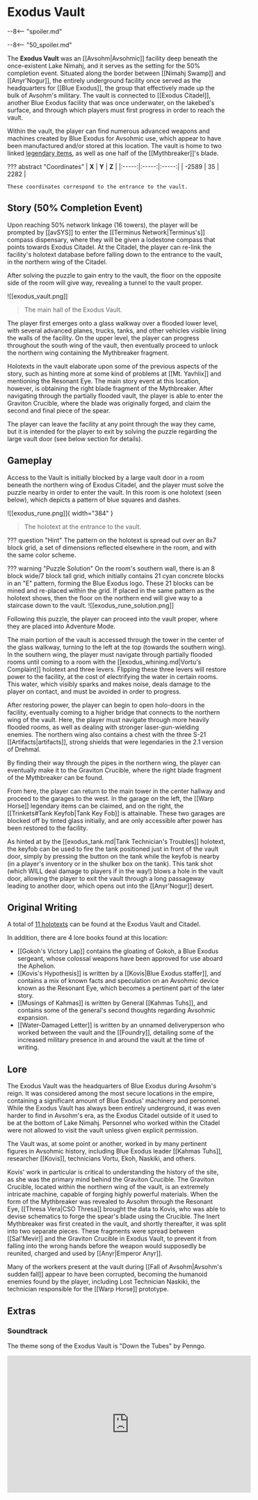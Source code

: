 # Exodus Vault

--8<-- "spoiler.md"

--8<-- "50_spoiler.md"

The **Exodus Vault** was an [[Avsohm|Avsohmic]] facility deep beneath the once-existent Lake Nimahj, and it serves as the setting for the 50% completion event. Situated along the border between [[Nimahj Swamp]] and [[Anyr'Nogur]], the entirely underground facility once served as the headquarters for [[Blue Exodus]], the group that effectively made up the bulk of Avsohm's military. The vault is connected to [[Exodus Citadel]], another Blue Exodus facility that was once underwater, on the lakebed's surface, and through which players must first progress in order to reach the vault. 

Within the vault, the player can find numerous advanced weapons and machines created by Blue Exodus for Avsohmic use, which appear to have been manufactured and/or stored at this location. The vault is home to two linked [legendary items](/Items/Legendary_Items/), as well as one half of the [[Mythbreaker]]'s blade.

??? abstract "Coordinates"
    | **X** | **Y** | **Z** |
    |:-----:|:-----:|:-----:|
    | -2589 |  35   | 2282  |

    These coordinates correspond to the entrance to the vault.

## Story (50% Completion Event)
Upon reaching 50% network linkage (16 towers), the player will be prompted by [[avSYS]] to enter the [[Terminus Network|Terminus's]] compass dispensary, where they will be given a lodestone compass that points towards Exodus Citadel. At the Citadel, the player can re-link the facility's holotext database before falling down to the entrance to the vault, in the northern wing of the Citadel.

After solving the puzzle to gain entry to the vault, the floor on the opposite side of the room will give way, revealing a tunnel to the vault proper. 

![[exodus_vault.png]]
> The main hall of the Exodus Vault.

The player first emerges onto a glass walkway over a flooded lower level, with several advanced planes, trucks, tanks, and other vehicles visible lining the walls of the facility. On the upper level, the player can progress throughout the south wing of the vault, then eventually proceed to unlock the northern wing containing the Mythbreaker fragment. 

Holotexts in the vault elaborate upon some of the previous aspects of the story, such as hinting more at some kind of problems at [[Mt. Yavhlix]] and mentioning the Resonant Eye. The main story event at this location, however, is obtaining the right blade fragment of the Mythbreaker. After navigating through the partially flooded vault, the player is able to enter the Graviton Crucible, where the blade was originally forged, and claim the second and final piece of the spear.

The player can leave the facility at any point through the way they came, but it is intended for the player to exit by solving the puzzle regarding the large vault door (see below section for details).

## Gameplay
Access to the Vault is initially blocked by a large vault door in a room beneath the northern wing of Exodus Citadel, and the player must solve the puzzle nearby in order to enter the vault. In this room is one holotext (seen below), which depicts a pattern of blue squares and dashes. 

![[exodus_rune.png]]{ width="384" }
> The holotext at the entrance to the vault.

??? question "Hint"
    The pattern on the holotext is spread out over an 8x7 block grid, a set of dimensions reflected elsewhere in the room, and with the same color scheme.

??? warning "Puzzle Solution"
    On the room's southern wall, there is an 8 block wide/7 block tall grid, which initially contains 21 cyan concrete blocks in an "E" pattern, forming the Blue Exodus logo. These 21 blocks can be mined and re-placed within the grid. If placed in the same pattern as the holotext shows, then the floor on the northern end will give way to a staircase down to the vault.
    ![[exodus_rune_solution.png]]

Following this puzzle, the player can proceed into the vault proper, where they are placed into Adventure Mode.

The main portion of the vault is accessed through the tower in the center of the glass walkway, turning to the left at the top (towards the southern wing). In the southern wing, the player must navigate through partially flooded rooms until coming to a room with the [[exodus_whining.md|Vortu's Complaint]] holotext and three levers. Flipping these three levers will restore power to the facility, at the cost of electrifying the water in certain rooms. This water, which visibly sparks and makes noise, deals damage to the player on contact, and must be avoided in order to progress.

After restoring power, the player can begin to open holo-doors in the facility, eventually coming to a higher bridge that connects to the northern wing of the vault. Here, the player must navigate through more heavily flooded rooms, as well as dealing with stronger laser-gun-wielding enemies. The northern wing also contains a chest with the three S-21 [[Artifacts|artifacts]], strong shields that were legendaries in the 2.1 version of Drehmal.

By finding their way through the pipes in the northern wing, the player can eventually make it to the Graviton Crucible, where the right blade fragment of the Mythbreaker can be found. 

From here, the player can return to the main tower in the center hallway and proceed to the garages to the west. In the garage on the left, the [[Warp Horse]] legendary items can be claimed, and on the right, the [[Trinkets#Tank Keyfob|Tank Key Fob]] is attainable. These two garages are blocked off by tinted glass initially, and are only accessible after power has been restored to the facility. 

As hinted at by the [[exodus_tank.md|Tank Technician's Troubles]] holotext, the keyfob can be used to fire the tank positioned just in front of the vault door, simply by pressing the button on the tank while the keyfob is nearby (in a player's inventory or in the shulker box on the tank). This tank shot (which WILL deal damage to players if in the way!) blows a hole in the vault door, allowing the player to exit the vault through a long passageway leading to another door, which opens out into the [[Anyr'Nogur]] desert.

## Original Writing
A total of [11 holotexts](/Story_and_Features/Holotexts/50_Percent_Area/) can be found at the Exodus Vault and Citadel.

In addition, there are 4 lore books found at this location: <br>
- [[Gokoh's Victory Lap]] contains the gloating of Gokoh, a Blue Exodus sergeant, whose colossal weapons have been approved for use aboard the Aphelion. <br>
- [[Kovis's Hypothesis]] is written by a [[Kovis|Blue Exodus staffer]], and contains a mix of known facts and speculation on an Avsohmic device known as the Resonant Eye, which becomes a pertinent part of the later story. <br>
- [[Musings of Kahmas]] is written by General [[Kahmas Tuhs]], and contains some of the general's second thoughts regarding Avsohmic expansion. <br>
- [[Water-Damaged Letter]] is written by an unnamed deliveryperson who worked between the vault and the [[Foundry]], detailing some of the increased military presence in and around the vault at the time of writing.

## Lore
The Exodus Vault was the headquarters of Blue Exodus during Avsohm's reign. It was considered among the most secure locations in the empire, containing a significant amount of Blue Exodus' machinery and personnel. While the Exodus Vault has always been entirely underground, it was even harder to find in Avsohm's era, as the Exodus Citadel outside of it used to be at the bottom of Lake Nimahj. Personnel who worked within the Citadel were not allowed to visit the vault unless given explicit permission.

The Vault was, at some point or another, worked in by many pertinent figures in Avsohmic history, including Blue Exodus leader [[Kahmas Tuhs]], researcher [[Kovis]], technicians Vortu, Ekoh, Naskiki, and others.

Kovis' work in particular is critical to understanding the history of the site, as she was the primary mind behind the Graviton Crucible. The Graviton Crucible, located within the northern wing of the vault, is an extremely intricate machine, capable of forging highly powerful materials. When the form of the Mythbreaker was revealed to Avsohm through the Resonant Eye, [[Thresa Vera|CSO Thresa]] brought the data to Kovis, who was able to devise schematics to forge the spear's blade using the Crucible. The Inert Mythbreaker was first created in the vault, and shortly thereafter, it was split into two separate pieces. These fragments were spread between [[Sal'Mevir]] and the Graviton Crucible in Exodus Vault, to prevent it from falling into the wrong hands before the weapon would supposedly be reunited, charged and used by [[Anyr|Emperor Anyr]].

Many of the workers present at the vault during [[Fall of Avsohm|Avsohm's sudden fall]] appear to have been corrupted, becoming the humanoid enemies found by the player, including Lost Technician Naskiki, the technician responsible for the [[Warp Horse]] prototype.

## Extras

### Soundtrack

The theme song of the Exodus Vault is "Down the Tubes" by Penngo.

<iframe width="560" height="315" src="https://www.youtube.com/embed/jM7pqgq8ghg?si=eSJdXlD5gDP73ezP" title="YouTube video player" frameborder="0" allow="accelerometer; autoplay; clipboard-write; encrypted-media; gyroscope; picture-in-picture; web-share" referrerpolicy="strict-origin-when-cross-origin" allowfullscreen></iframe>